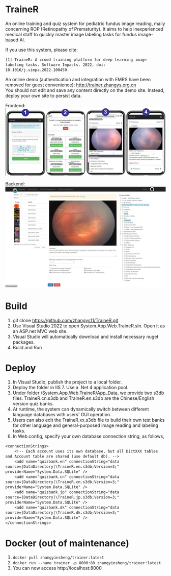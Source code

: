 # TraineR

An online training and quiz system for pediatric fundus image reading, maily concerning ROP (Retinopathy of Prematurity). 
It aims to help inexperienced medical staff to quickly master image labeling tasks for fundus image-based AI.     

If you use this system, please cite:
```
[1] TraineR: A crowd training platform for deep learning image labeling tasks. Software Impacts. 2022, doi: 10.1016/j.simpa.2022.100450.
```


An online demo (authentication and integration with EMRS have been removed for guest convenience): 
http://trainer.zhangys.org.cn   
You should not edit and save any content directly on the demo site. Instead, deploy your own site to persist data. 

Frontend:   
<img src="front.jpg" />

Backend:   
<img src="back.jpg" />

# Build

1. git clone https://github.com/zhangys11/TraineR.git
2. Use Visual Studio 2022 to open System.App.Web.TraineR.sln. Open it as an ASP.net MVC web site.
3. Visual Studio will automatically download and install necessary nuget packages.
4. Build and Run

# Deploy

1. In Visual Studio, publish the project to a local folder.
2. Deploy the folder in IIS 7. Use a .Net 4 application pool.  
3. Under folder /System.App.Web.TraineR/App_Data, we provide two s3db files. TraineR.cn.s3db and TraineR.en.s3db are the Chinese/English version quiz banks. 
4. At runtime, the system can dynamically switch between different language databases with users' GUI operation.
5. Users can also edit the TraineR.xx.s3db file to build their own test banks for other language and general-purposed image reading and labeling tasks.   
6. In Web.config, specify your own database connection string, as follows,  

```
<connectionStrings>
	<!-- Each account uses its own database, but all DictXXX tables and Account table are shared (use default db). -->
	<add name="quizbank.en" connectionString="data source=|DataDirectory|\TraineR.en.s3db;Version=3;" providerName="System.Data.SQLite" />
	<add name="quizbank.cn" connectionString="data source=|DataDirectory|\TraineR.cn.s3db;Version=3;" providerName="System.Data.SQLite" />
	<add name="quizbank.jp" connectionString="data source=|DataDirectory|\TraineR.jp.s3db;Version=3;" providerName="System.Data.SQLite" />
	<add name="quizbank.dk" connectionString="data source=|DataDirectory|\TraineR.dk.s3db;Version=3;" providerName="System.Data.SQLite" />
</connectionStrings>
```

# Docker (out of maintenance)

1. `docker pull zhangyinsheng/trainer:latest`  
2. `docker run --name trainer -p 8000:80 zhangyinsheng/trainer:latest`  
3. You can now access http://localhost:8000
